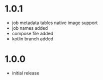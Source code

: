 # 1.0.1
- job metadata tables native image support
- job names added
- compose file added
- kotlin branch added

# 1.0.0
- initial release